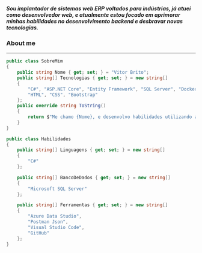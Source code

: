 

<h5> Sou implantador de sistemas web ERP voltados para indústrias, já atuei como desenvolvedor web, e atualmente estou focado em aprimorar minhas habilidades no desenvolvimento backend e desbravar novas tecnologias.</h5>


### About me
---
```csharp
public class SobreMim
{
    public string Nome { get; set; } = "Vitor Brito";
    public string[] Tecnologias { get; set; } = new string[]
    {
        "C#", "ASP.NET Core", "Entity Framework", "SQL Server", "Docker",
        "HTML", "CSS", "Bootstrap"
    };
    public override string ToString()
    {
        return $"Me chamo {Nome}, e desenvolvo habilidades utilizando as tecnologias: {string.Join(", ", Tecnologias)}.";
    }
}

public class Habilidades
{
    public string[] Linguagens { get; set; } = new string[]
    {
        "C#"
    };

    public string[] BancoDeDados { get; set; } = new string[]
    {
        "Microsoft SQL Server"
    };

    public string[] Ferramentas { get; set; } = new string[]
    {
        "Azure Data Studio",
        "Postman Json",
        "Visual Studio Code",
        "GitHub"
    };
}
```

